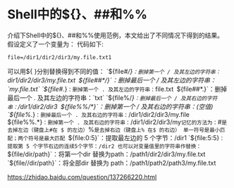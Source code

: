 # Shell中的${}、##和%%

介绍下Shell中的${}、##和%%使用范例，本文给出了不同情况下得到的结果。
假设定义了一个变量为：
代码如下:

```
file=/dir1/dir2/dir3/my.file.txt1
```

可以用${ }分别替换得到不同的值：
`${file#*/}`：删掉第一个 / 及其左边的字符串：`dir1/dir2/dir3/my.file.txt`
`${file##*/}`：删掉最后一个 / 及其左边的字符串：`my.file.txt`
`${file#*.}`：删掉第一个 . 及其左边的字符串：`file.txt`
`${file##*.}`：删掉最后一个 . 及其左边的字符串：`txt`
`${file%/*}`：删掉最后一个 / 及其右边的字符串：`/dir1/dir2/dir3`
`${file%%/*}`：删掉第一个 / 及其右边的字符串：(空值)
`${file%.*}`：删掉最后一个 . 及其右边的字符串：`/dir1/dir2/dir3/my.file`
`${file%%.*}`：删掉第一个 . 及其右边的字符串：`/dir1/dir2/dir3/my`
记忆的方法为：
`#` 是 去掉左边（键盘上#在 $ 的左边）
`%`是去掉右边（键盘上% 在$ 的右边）
单一符号是最小匹配；两个符号是最大匹配
`${file:0:5}`：提取最左边的 5 个字节：/dir1
`${file:5:5}`：提取第 5 个字节右边的连续5个字节：/dir2
也可以对变量值里的字符串作替换：
`${file/dir/path}`：将第一个dir 替换为path：/path1/dir2/dir3/my.file.txt
`${file//dir/path}`：将全部dir 替换为 path：/path1/path2/path3/my.file.txt

https://zhidao.baidu.com/question/137266220.html